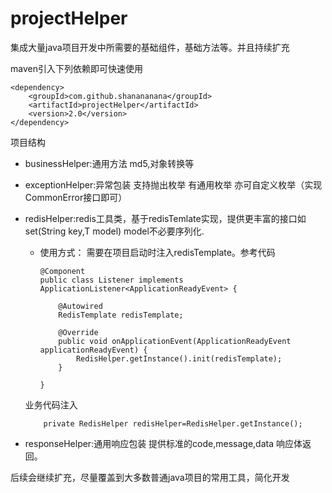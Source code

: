 # projectHelper
集成大量java项目开发中所需要的基础组件，基础方法等。并且持续扩充

maven引入下列依赖即可快速使用

    <dependency>
        <groupId>com.github.shanananana</groupId>
        <artifactId>projectHelper</artifactId>
        <version>2.0</version>
    </dependency>
    
项目结构

 - businessHelper:通用方法 md5,对象转换等
 
 - exceptionHelper:异常包装 支持抛出枚举 有通用枚举 亦可自定义枚举（实现CommonError接口即可）   

 - redisHelper:redis工具类，基于redisTemlate实现，提供更丰富的接口如set(String key,T model) model不必要序列化.
           
      - 使用方式： 需要在项目启动时注入redisTemplate。参考代码
    
            @Component
            public class Listener implements ApplicationListener<ApplicationReadyEvent> {
            
                @Autowired
                RedisTemplate redisTemplate;
            
                @Override
                public void onApplicationEvent(ApplicationReadyEvent applicationReadyEvent) {
                    RedisHelper.getInstance().init(redisTemplate);
                }
            
            }

      业务代码注入
           
           private RedisHelper redisHelper=RedisHelper.getInstance();
 
 - responseHelper:通用响应包装 提供标准的code,message,data 响应体返回。
 
 后续会继续扩充，尽量覆盖到大多数普通java项目的常用工具，简化开发